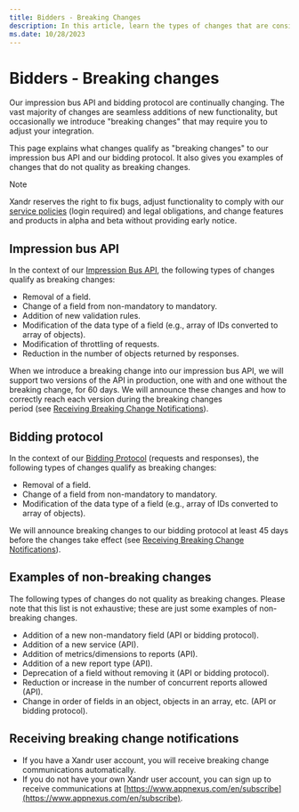 ```yaml
---
title: Bidders - Breaking Changes
description: In this article, learn the types of changes that are considered 'breaking changes' when it comes to the impression bus API and bidding protocol.
ms.date: 10/28/2023
---
```


# Bidders - Breaking changes

Our impression bus API and bidding protocol are continually changing. The vast majority of changes are seamless additions of new
functionality, but occasionally we introduce "breaking changes" that may require you to adjust your integration.

This page explains what changes qualify as "breaking changes" to our impression bus API and our bidding protocol. It also gives you examples of changes that do not quality as breaking changes.

> [!NOTE]
> Xandr reserves the right to fix bugs, adjust functionality to comply with our [service policies](https://microsoftapc.sharepoint.com/teams/XandrServicePolicies) (login required) and legal obligations, and change features and products in alpha and beta without providing early notice.

## Impression bus API

In the context of our [Impression Bus API](impression-bus-api.md), the following types of changes qualify as breaking changes:

- Removal of a field.
- Change of a field from non-mandatory to mandatory.
- Addition of new validation rules.
- Modification of the data type of a field (e.g., array of IDs converted to array of objects).
- Modification of throttling of requests.
- Reduction in the number of objects returned by responses.

When we introduce a breaking change into our impression bus API, we will support two versions of the API in production, one with and one without the breaking change, for 60 days. We will announce these changes and how to correctly reach each version during the breaking changes period (see [Receiving Breaking Change Notifications](#receiving-breaking-change-notifications)).

## Bidding protocol

In the context of our [Bidding Protocol](bidding-protocol.md) (requests and responses), the following types of changes qualify as breaking changes:

- Removal of a field.
- Change of a field from non-mandatory to mandatory.
- Modification of the data type of a field (e.g., array of IDs converted to array of objects).

We will announce breaking changes to our bidding protocol at least 45 days before the changes take effect (see [Receiving Breaking Change Notifications](#receiving-breaking-change-notifications)).

## Examples of non-breaking changes

The following types of changes do not quality as breaking changes. Please note that this list is not exhaustive; these are just some
examples of non-breaking changes.

- Addition of a new non-mandatory field (API or bidding protocol).
- Addition of a new service (API).
- Addition of metrics/dimensions to reports (API).
- Addition of a new report type (API).
- Deprecation of a field without removing it (API or bidding protocol).
- Reduction or increase in the number of concurrent reports allowed (API).
- Change in order of fields in an object, objects in an array, etc. (API or bidding protocol).

## Receiving breaking change notifications

- If you have a Xandr user account, you will receive breaking change communications automatically.
- If you do not have your own Xandr user account, you can sign up to receive communications at [https://www.appnexus.com/en/subscribe](https://www.appnexus.com/en/subscribe).
